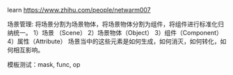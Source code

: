 learn https://www.zhihu.com/people/netwarm007

场景管理:
	将场景分割为场景物体，将场景物体分割为组件，将组件进行标准化归纳统一。
		1）场景 （Scene）
		2）场景物体（Object）
		3）组件（Component）
		4）属性（Attribute）
	场景当中的这些元素是如何生成，如何消灭，如何转化，如何相互影响。


模板测试：mask, func, op